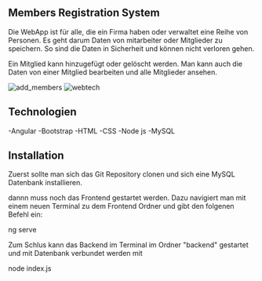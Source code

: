Members Registration System
--

Die WebApp ist für alle, die ein Firma haben oder verwaltet eine Reihe von Personen. Es geht darum Daten von mitarbeiter oder Mitglieder zu speichern. So sind die Daten in Sicherheit und 
können nicht verloren gehen.

Ein Mitglied kann hinzugefügt oder gelöscht werden. Man kann auch die Daten von einer Mitglied bearbeiten und alle Mitglieder ansehen.

![add_members](https://user-images.githubusercontent.com/82536933/160492490-2e7d7d59-3b68-4a2c-bec1-683986ff86ce.PNG)
![webtech](https://user-images.githubusercontent.com/82536933/160492530-d3ed2bf7-286f-485a-a68c-2ec708fecab5.PNG)

Technologien
--
  -Angular
  -Bootstrap
  -HTML
  -CSS
  -Node js
  -MySQL

Installation
--
Zuerst sollte man sich das Git Repository clonen und sich eine MySQL Datenbank installieren.

dannn muss noch das Frontend gestartet werden. Dazu navigiert man mit einem neuen Terminal zu dem Frontend Ordner und gibt den folgenen Befehl ein:

ng serve 

Zum Schlus kann das Backend im Terminal im Ordner "backend" gestartet und mit Datenbank verbundet werden mit

node index.js

